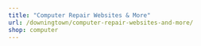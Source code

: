 ```yaml
---
title: "Computer Repair Websites & More"
url: /downingtown/computer-repair-websites-and-more/
shop: computer
---
```

